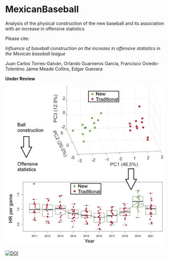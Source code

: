 # MexicanBaseball
Analysis of the physical construction of the new baseball and its association with an increase in offensive statistics


Please cite:

_Influence of baseball construction on the increase in offensive statistics in the Mexican baseball league_

Juan Carlos Torres-Galván, Orlando Guarneros García, Francisco Oviedo-Tolentino Jaime Meade Collins, Edgar Guevara

**Under Review**

![Graphical Abstract](https://github.com/guevaracodina/MexicanBaseball/blob/main/GraphicalAbstract1.png)

[![DOI](https://zenodo.org/badge/467644380.svg)](https://zenodo.org/badge/latestdoi/467644380)
